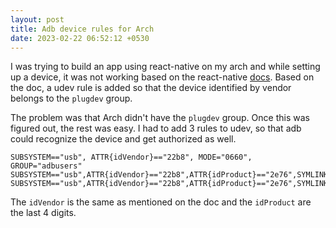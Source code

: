 ```yaml
---
layout: post
title: Adb device rules for Arch
date: 2023-02-22 06:52:12 +0530
---
```


I was trying to build an app using react-native on my arch and while setting up a device, it was not working based on the react-native [docs](https://reactnative.dev/docs/running-on-device). Based on the doc, a udev rule is added so that the device identified by vendor belongs to the `plugdev` group.

The problem was that Arch didn't have the `plugdev` group. Once this was figured out, the rest was easy. I had to add 3 rules to udev, so that adb could recognize the device and get authorized as well.

```
SUBSYSTEM=="usb", ATTR{idVendor}=="22b8", MODE="0660", GROUP="adbusers"
SUBSYSTEM=="usb",ATTR{idVendor}=="22b8",ATTR{idProduct}=="2e76",SYMLINK+="android_adb"
SUBSYSTEM=="usb",ATTR{idVendor}=="22b8",ATTR{idProduct}=="2e76",SYMLINK+="android_fastboot"
```

The `idVendor` is the same as mentioned on the doc and the `idProduct` are the last 4 digits.
